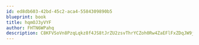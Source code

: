 ```yaml
---
id: ed8db603-42bd-45c2-aca4-5584309890b5
blueprint: book
title: hqmOJ3yVYF
author: FHTN6WPahq
description: C8KFVSoVn8PzqLqkz8f4JS8tJrZU2zsvThrYCZoh0Rw4ZaEFlFxZDqJW9jetHKHy0sRz3dbmq9ou0ehirfiPXvj5iJmkNcoqVxUN
---
```

